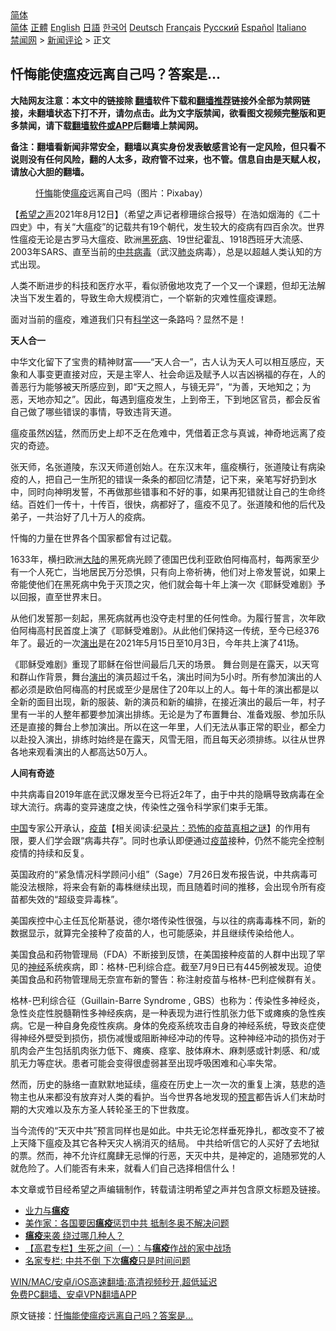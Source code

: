  <!-- 面包屑导航 --> <div class="breadcrumb"><!-- GTranslate: https://gtranslate.io/ -->  <div class="switcher notranslate">  <div class="selected">  <a href="#" onclick="return false;"> 简体</a>  </div>  <div class="option">  <a href="https://www.bannedbook.org" onclick="doGTranslate('zh-CN|zh-CN');jQuery('div.switcher div.selected a').html(jQuery(this).html());return false;" title="简体中文" class="nturl selected"> 简体</a>  <a href="https://www.bannedbook.org/zh-tw/" onclick="doGTranslate('zh-CN|zh-TW');jQuery('div.switcher div.selected a').html(jQuery(this).html());return false;" title="繁體中文" class="nturl"> 正體</a>  <a href="https://www.bannedbook.org/en/" onclick="doGTranslate('zh-CN|en');jQuery('div.switcher div.selected a').html(jQuery(this).html());return false;" title="English" class="nturl"> English</a>  <a href="https://www.bannedbook.org/ja/" onclick="doGTranslate('zh-CN|ja');jQuery('div.switcher div.selected a').html(jQuery(this).html());return false;" title="日本語" class="nturl"> 日語</a>  <a href="https://www.bannedbook.org/ko/" onclick="doGTranslate('zh-CN|ko');jQuery('div.switcher div.selected a').html(jQuery(this).html());return false;" title="한국어" class="nturl"> 한국어</a>  <a href="https://www.bannedbook.org/de/" onclick="doGTranslate('zh-CN|de');jQuery('div.switcher div.selected a').html(jQuery(this).html());return false;" title="Deutsch" class="nturl"> Deutsch</a>  <a href="https://www.bannedbook.org/fr/" onclick="doGTranslate('zh-CN|fr');jQuery('div.switcher div.selected a').html(jQuery(this).html());return false;" title="Français" class="nturl"> Français</a>  <a href="https://www.bannedbook.org/ru/" onclick="doGTranslate('zh-CN|ru');jQuery('div.switcher div.selected a').html(jQuery(this).html());return false;" title="Русский" class="nturl"> Русский</a>  <a href="https://www.bannedbook.org/es/" onclick="doGTranslate('zh-CN|es');jQuery('div.switcher div.selected a').html(jQuery(this).html());return false;" title="Español" class="nturl"> Español</a>  <a href="https://www.bannedbook.org/it/" onclick="doGTranslate('zh-CN|it');jQuery('div.switcher div.selected a').html(jQuery(this).html());return false;" title="Italiano" class="nturl"> Italiano</a>  </div>  </div>      <div class='breadcrumb-sub'><!-- Breadcrumb NavXT 6.3.0 --> <a href="https://www.bannedbook.org/" class="home">禁闻网</a> &gt; <a href="https://www.bannedbook.org/bnews/comments/" class="category">新闻评论</a> &gt; 正文</div></div><h2>忏悔能使瘟疫远离自己吗？答案是...</h2> <p class="notice"><b>大陆网友注意：本文中的链接除 <a href="https://github.com/bannedbook/fanqiang" >翻墙</a>软件下载和<a href="https://github.com/killgcd/justmysocks/blob/master/README.md">翻墙推荐</a>链接外全部为禁网链接，未翻墙状态下打不开，请勿点击。此为文字版禁闻，欲看图文视频完整版和更多禁闻，请下载<a href="https://github.com/bannedbook/fanqiang">翻墙软件或APP</a>后翻墙上禁闻网。</p><p>备注：翻墙看新闻非常安全，翻墙以真实身份发表敏感言论有一定风险，但只看不说则没有任何风险，翻的人太多，政府管不过来，也不管。信息自由是天赋人权，请放心大胆的翻墙。</b></p>  <div class="entry"> <figure> <p><figcaption><a href="https://www.bannedbook.org/bnews/tag/%E5%BF%8F%E6%82%94/" class="st_tag internal_tag" rel="tag" title="标签 忏悔 下的日志">忏悔</a>能使<a href="https://www.bannedbook.org/bnews/tag/%e7%98%9f%e7%96%ab/" class="st_tag internal_tag" rel="tag" title="标签 瘟疫 下的日志">瘟疫</a>远离自己吗（图片：Pixabay）</figcaption></figure> <p>【<span class='wp_keywordlink_affiliate'><a href="https://www.soundofhope.org" title="希望之声" target="_blank">希望之声</a></span>2021年8月12日】（希望之声记者穆珊综合报导）在浩如烟海的《二十四史》中，有关“大瘟疫”的记载共有19个朝代，发生较大的疫病有四百余次。世界性瘟疫无论是古罗马大瘟疫、欧洲<a href="https://www.bannedbook.org/bnews/tag/%E9%BB%91%E6%AD%BB%E7%97%85/" class="st_tag internal_tag" rel="tag" title="标签 黑死病 下的日志">黑死病</a>、19世纪霍乱、1918西班牙大流感、2003年SARS、直至当前的<a href="https://www.bannedbook.org/bnews/tag/%e4%b8%ad%e5%85%b1/" class="st_tag internal_tag" rel="tag" title="标签 中共 下的日志">中共</a><a href="https://www.bannedbook.org/bnews/tag/%e7%97%85%e6%af%92/" class="st_tag internal_tag" rel="tag" title="标签 病毒 下的日志">病毒</a>（武汉<a href="https://www.bannedbook.org/bnews/tag/%e8%82%ba%e7%82%8e/" class="st_tag internal_tag" rel="tag" title="标签 肺炎 下的日志">肺炎</a>病毒），总是以超越人类认知的方式出现。</p> <p>人类不断进步的科技和医疗水平，看似骄傲地攻克了一个又一个课题，但却无法解决当下发生着的，导致生命大规模消亡，一个崭新的灾难性瘟疫课题。</p> <p>面对当前的瘟疫，难道我们只有<span class='wp_keywordlink'><a href="https://www.bannedbook.org/forum11/topic309.html" title="禁片：“科学”的棍子" target="_blank">科学</a></span>这一条路吗？显然不是！</p> <p><strong>天人合一</strong></p> <p>中华文化留下了宝贵的精神财富——“天人合一”，古人认为天人可以相互感应，天象和人事变更直接对应，天是主宰人、社会命运及赋予人以吉凶祸福的存在，人的善恶行为能够被天所感应到，即“天之照人，与镜无异”，“为善，天地知之；为恶，天地亦知之”。因此，每遇到瘟疫发生，上到帝王，下到地区官员，都会反省自己做了哪些错误的事情，导致违背天道。</p>  <p>瘟疫虽然凶猛，然而历史上却不乏在危难中，凭借着正念与真诚，神奇地远离了疫灾的奇迹。</p> <p>张天师，名张道陵，东汉天师道创始人。在东汉末年，瘟疫横行，张道陵让有病染疫的人，把自己一生所犯的错误一条条的都回忆清楚，记下来，亲笔写好扔到水中，同时向神明发誓，不再做那些错事和不好的事，如果再犯错就让自己的生命终结。百姓们一传十，十传百，很快，病都好了，瘟疫不见了。张道陵和他的后代及弟子，一共治好了几十万人的疫病。</p> <p>忏悔的力量在世界各个国家都曾有过记载。</p> <p>1633年，横扫欧洲<span class='wp_keywordlink_affiliate'><a href="https://www.bannedbook.org/" title="大陆" target="_blank">大陆</a></span>的黑死病光顾了德国巴伐利亚欧伯阿梅高村，每两家至少有一个人死亡，当地居民万分恐惧，只有向上帝祈祷，他们对上帝发誓说，如果上帝能使他们在黑死病中免于灭顶之灾，他们就会每十年上演一次《耶稣受难剧》予以回报，直至世界末日。</p> <p>从他们发誓那一刻起，黑死病就再也没夺走村里的任何性命。为履行誓言，次年欧伯阿梅高村民首度上演了《耶稣受难剧》。从此他们保持这一传统，至今已经376年了。最近的一次<span class='wp_keywordlink_affiliate'><a href="https://zh-cn.shenyunperformingarts.org/" title="演出" target="_blank">演出</a></span>是在2021年5月15日至10月3日，今年共上演了41场。</p>  <p>《耶稣受难剧》重现了耶稣在俗世间最后几天的场景。 舞台则是在露天，以天穹和群山作背景，舞台<a href="https://www.bannedbook.org/bnews/tag/%E6%BC%94%E5%87%BA/" class="st_tag internal_tag" rel="tag" title="标签 演出 下的日志">演出</a>的演员超过千名，演出时间为5小时。所有参加演出的人都必须是欧伯阿梅高的村民或至少是居住了20年以上的人。每十年的演出都是以全新的面目出现，新的服装、新的演员和新的编排，在接近演出的最后一年，村子里有一半的人整年都要参加演出排练。无论是为了布置舞台、准备戏服、参加乐队还是直接的舞台上参加演出。所以在这一年里，人们无法从事正常的职业，都全力以赴投入演出，排练时始终是在露天，风雪无阻，而且每天必须排练。以往从世界各地来观看演出的人都高达50万人。</p> <p><strong>人间有奇迹</strong></p> <p>中共病毒自2019年底在武汉爆发至今已将近2年了，由于中共的隐瞒导致病毒在全球大流行。病毒的变异速度之快，传染性之强令科学家们束手无策。</p> <p><span class='wp_keywordlink_affiliate'><a href="https://www.bannedbook.org/" title="中国" target="_blank">中国</a></span>专家公开承认，<span class='wp_keywordlink'><a href="https://www.bannedbook.org/bnews/tculture/20160630/551027.html" title="疫苗" target="_blank">疫苗</a></span>【相关阅读:<a href='https://www.bannedbook.org/bnews/topimagenews/20180408/925060.html' target='_blank'>纪录片：恐怖的疫苗真相之谜</a>】的作用有限，要人们学会跟“病毒共存”。同时也承认即便通过<a href="https://www.bannedbook.org/bnews/tag/%e7%96%ab%e8%8b%97/" class="st_tag internal_tag" rel="tag" title="标签 疫苗 下的日志">疫苗</a>接种，仍然不能完全控制疫情的持续和反复。</p> <p>英国政府的“紧急情况科学顾问小组”（Sage）7月26日发布报告说，中共病毒可能没法根除，将来会有新的毒株继续出现，而且随着时间的推移，会出现令所有疫苗都失效的“超级变异毒株”。</p>  <p>美国疾控中心主任瓦伦斯基说，德尔塔传染性很强，与以往的病毒毒株不同，新的数据显示，就算完全接种了疫苗的人，也可能感染，并且继续传染给他人。</p> <p>美国食品和药物管理局（FDA）不断接到反馈，在美国接种疫苗的人群中出现了罕见的<a href="https://www.bannedbook.org/bnews/tag/%E7%A5%9E%E7%BB%8F/" class="st_tag internal_tag" rel="tag" title="标签 神经 下的日志">神经</a>系统疾病，即：格林-巴利综合症。截至7月9日已有445例被发现。迫使美国食品和药物管理局无奈宣布新的警告：称注射疫苗与格林-巴利症候群有关。</p> <p>格林-巴利综合征（Guillain-Barre Syndrome , GBS）也称为：传染性多神经炎，急性炎症性脱髓鞘性多神经疾病，是一种表现为进行性肌张力低下或瘫痪的急性疾病。它是一种自身免疫性疾病。身体的免疫系统攻击自身的神经系统，导致炎症使得神经外壁受到损伤，损伤减慢或阻断神经冲动的传导。这种神经冲动的损伤对于肌肉会产生包括肌肉张力低下、瘫痪、痉挛、肢体麻木、麻刺感或针刺感、和/或肌无力等症状。患者可能会变得很虚弱甚至出现呼吸困难和心率失常。</p> <p>然而，历史的脉络一直默默地延续，瘟疫在历史上一次一次的重复上演，慈悲的造物主也从来都没有放弃对人类的看护。当今世界各地发现的<span class='wp_keywordlink'><a href="https://www.bannedbook.org/forum5/" title="预言玄学禁书下载" rel="nofollow">预言</a></span>都告诉人们末劫时期的大灾难以及东方圣人转轮圣王的下世救度。</p> <p>当今流传的“天灭中共”预言同样也是如此。中共无论怎样垂死挣扎，都改变不了被上天降下瘟疫及其它各种天灾人祸消灭的结局。 中共给听信它的人买好了去地狱的票。然而，神不允许红魔肆无忌惮的行恶，天灭中共，是神定的，追随邪党的人就危险了。人们能否有未来，就看人们自己选择相信什么！</p>  <p>本文章或节目经希望之声编辑制作，转载请注明希望之声并包含原文标题及链接。 </p> <ul class='op-related-articles' title='相关阅读'> <li><a href='https://www.bannedbook.org/bnews/aomi/supernatural/20210811/1604411.html' target='_blank'>业力与<b>瘟疫</b></a></li> <li><a href='https://www.bannedbook.org/bnews/comments/20210811/1604217.html' target='_blank'>美作家：各国要因<b>瘟疫</b>惩罚中共 抵制冬奥不解决问题</a></li> <li><a href='https://www.bannedbook.org/bnews/comments/20210806/1601350.html' target='_blank'><b>瘟疫</b>来袭 绕过哪几种人？</a></li> <li><a href='https://www.bannedbook.org/bnews/comments/20210806/1601051.html' target='_blank'>【高君专栏】生死之间（一）：与<b>瘟疫</b>作战的家中战场</a></li> <li><a href='https://www.bannedbook.org/bnews/comments/20210805/1600623.html' target='_blank'>名家专栏: 中共不倒 下次<b>瘟疫</b>只是时间问题</a></li> </ul> <p class="texttj"> <a href="https://github.com/bannedbook/fanqiang/wiki/V2ray%E6%9C%BA%E5%9C%BA" target="_blank">WIN/MAC/安卓/iOS高速翻墙:高清视频秒开,超低延迟</a><br/> <a href="https://github.com/bannedbook/fanqiang/wiki/%E7%A6%81%E9%97%BB%E7%BD%91%E5%AE%89%E5%8D%93%E7%BF%BB%E5%A2%99%E6%96%B0%E9%97%BBAPP" target="_blank">免费PC翻墙、安卓VPN翻墙APP</a></p><p>原文链接：<a class="src_link"  href="https://www.soundofhope.org/post/534716" target="_blank">忏悔能使瘟疫远离自己吗？答案是&#8230;</a></p><a name='sharetosocial'></a>  <div style="margin-bottom:5px;padding-bottom:5px;clear:both"> <div id="archive-pix-1" class="banner-ads"> <!-- AuctionX Display platform tag START --> <div id="26318x728x90x621x_ADSLOT2" clicktrack="%%CLICK_URL_ESC%%"></div> <!-- AuctionX Display platform tag END --> </div> <div id="archive-pix-2" class="banner-ads"> <!-- AuctionX Display platform tag START --> <div id="26315x300x250x621x_ADSLOT2" clicktrack="%%CLICK_URL_ESC%%"></div> <!-- AuctionX Display platform tag END --> </div> </div>  <div id="archive-pix-1" class="banner-ads"> <!-- AuctionX Display platform tag START --> <div id="26318x728x90x621x_ADSLOT3" clicktrack="%%CLICK_URL_ESC%%"></div> <!-- AuctionX Display platform tag END --> </div> </div><!--END ENTRY--> 